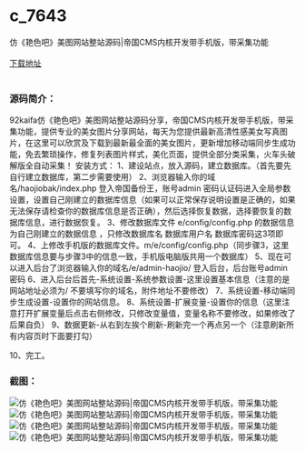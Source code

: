 # c_7643
仿《艳色吧》美图网站整站源码|帝国CMS内核开发带手机版，带采集功能
<br/></br>
[下载地址](https://www.uuid2.com/7643.html "下载地址")
<br/></br>
<h3>源码简介：</h3>
<p>92kaifa仿《艳色吧》美图网站整站源码分享，帝国CMS内核开发带手机版，带采集功能，提供专业的美女图片分享网站，每天为您提供最新高清性感美女写真图片，在这里可以欣赏及下载到最新最全面的美女图片，更新增加移动端同步生成功能，免去繁琐操作，修复列表图片样式，美化页面，提供全部分类采集，火车头破解版全自动采集！
安装方式：
1、建设站点，放入源码，建立数据库。（首先要先自行建立数据库，第二步需要使用）
2、浏览器输入你的域名/haojiobak/index.php  登入帝国备份王，账号admin 密码认证码进入全局参数设置，设置自己刚建立的数据库信息（如果可以正常保存说明设置是正确的，如果无法保存请检查你的数据库信息是否正确），然后选择恢复数据，选择要恢复的数据库信息，进行数据恢复。
3、修改数据库文件 e/config/config.php 的数据信息为自己刚建立的数据信息 ，只修改数据库名 数据库用户名 数据库密码这3项即可。
4、上修改手机版的数据库文件。m/e/config/config.php（同步骤3，这里数据库信息要与步骤3中的信息一致，手机版电脑版共用一个数据库）
5、现在可以进入后台了浏览器输入你的域名/e/admin-haojio/ 登入后台，后台账号admin密码
6、进入后台后首先-系统设置-系统参数设置-这里设置基本信息（注意的是网站地址必须为/ 不要填写你的域名，附件地址不要修改）
7、系统设置-移动端同步生成设置-设置你的网站信息。
8、系统设置-扩展变量-设置你的信息（这里注意打开扩展变量后点击右侧修改，只修改变量值，变量名称不要修改，如果修改了 后果自负）
9、数据更新-从右到左挨个刷新-刷新完一个再点另一个（注意刷新所有内容页时下面要打勾）<p>
<p>10、完工。<p>
<h3>截图：</h3>
<img src="https://www.uuid2.com/wp-content/uploads/img/uimage/18311640925341.jpg" alt="仿《艳色吧》美图网站整站源码|帝国CMS内核开发带手机版，带采集功能"><img src="https://www.uuid2.com/wp-content/uploads/img/uimage/47351640925349.jpg" alt="仿《艳色吧》美图网站整站源码|帝国CMS内核开发带手机版，带采集功能"><img src="https://www.uuid2.com/wp-content/uploads/img/uimage/43751640925358.jpg" alt="仿《艳色吧》美图网站整站源码|帝国CMS内核开发带手机版，带采集功能"><img src="https://www.uuid2.com/wp-content/uploads/img/uimage/18381640925359.jpg" alt="仿《艳色吧》美图网站整站源码|帝国CMS内核开发带手机版，带采集功能">
